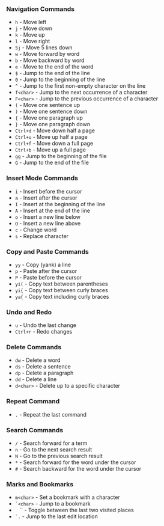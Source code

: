 ### Navigation Commands
- `h` - Move left
- `j` - Move down
- `k` - Move up
- `l` - Move right
- `5j` - Move 5 lines down
- `w` - Move forward by word
- `b` - Move backward by word
- `e` - Move to the end of the word
- `$` - Jump to the end of the line
- `0` - Jump to the beginning of the line
- `^` - Jump to the first non-empty character on the line
- `f<char>` - Jump to the next occurrence of a character
- `F<char>` - Jump to the previous occurrence of a character
- `(` - Move one sentence up
- `)` - Move one sentence down
- `{` - Move one paragraph up
- `}` - Move one paragraph down
- `Ctrl+d` - Move down half a page
- `Ctrl+u` - Move up half a page
- `Ctrl+f` - Move down a full page
- `Ctrl+b` - Move up a full page
- `gg` - Jump to the beginning of the file
- `G` - Jump to the end of the file

### Insert Mode Commands
- `i` - Insert before the cursor
- `a` - Insert after the cursor
- `I` - Insert at the beginning of the line
- `A` - Insert at the end of the line
- `o` - Insert a new line below
- `O` - Insert a new line above
- `c` - Change word
- `s` - Replace character

### Copy and Paste Commands
- `yy` - Copy (yank) a line
- `p` - Paste after the cursor
- `P` - Paste before the cursor
- `yi(` - Copy text between parentheses
- `yi{` - Copy text between curly braces
- `ya{` - Copy text including curly braces

### Undo and Redo
- `u` - Undo the last change
- `Ctrl+r` - Redo changes

### Delete Commands
- `dw` - Delete a word
- `ds` - Delete a sentence
- `dp` - Delete a paragraph
- `dd` - Delete a line
- `d<char>` - Delete up to a specific character

### Repeat Command
- `.` - Repeat the last command

### Search Commands
- `/` - Search forward for a term
- `n` - Go to the next search result
- `N` - Go to the previous search result
- `*` - Search forward for the word under the cursor
- `#` - Search backward for the word under the cursor

### Marks and Bookmarks
- `m<char>` - Set a bookmark with a character
- `` `<char> `` - Jump to a bookmark
- `` `` `` - Toggle between the last two visited places
- `` `. `` - Jump to the last edit location
